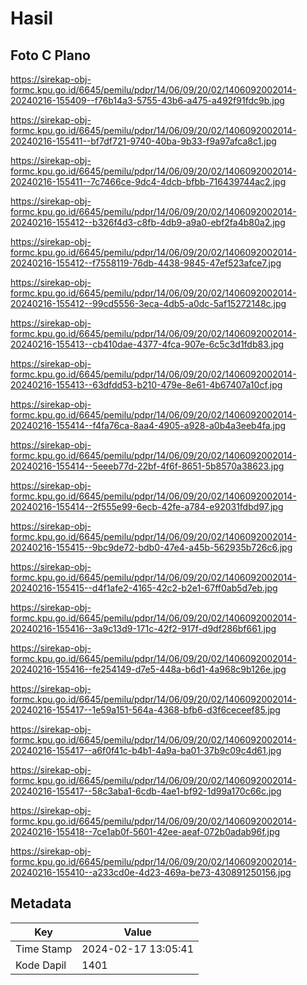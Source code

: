 # Hasil

## Foto C Plano

https://sirekap-obj-formc.kpu.go.id/6645/pemilu/pdpr/14/06/09/20/02/1406092002014-20240216-155409--f76b14a3-5755-43b6-a475-a492f91fdc9b.jpg

https://sirekap-obj-formc.kpu.go.id/6645/pemilu/pdpr/14/06/09/20/02/1406092002014-20240216-155411--bf7df721-9740-40ba-9b33-f9a97afca8c1.jpg

https://sirekap-obj-formc.kpu.go.id/6645/pemilu/pdpr/14/06/09/20/02/1406092002014-20240216-155411--7c7466ce-9dc4-4dcb-bfbb-716439744ac2.jpg

https://sirekap-obj-formc.kpu.go.id/6645/pemilu/pdpr/14/06/09/20/02/1406092002014-20240216-155412--b326f4d3-c8fb-4db9-a9a0-ebf2fa4b80a2.jpg

https://sirekap-obj-formc.kpu.go.id/6645/pemilu/pdpr/14/06/09/20/02/1406092002014-20240216-155412--f7558119-76db-4438-9845-47ef523afce7.jpg

https://sirekap-obj-formc.kpu.go.id/6645/pemilu/pdpr/14/06/09/20/02/1406092002014-20240216-155412--99cd5556-3eca-4db5-a0dc-5af15272148c.jpg

https://sirekap-obj-formc.kpu.go.id/6645/pemilu/pdpr/14/06/09/20/02/1406092002014-20240216-155413--cb410dae-4377-4fca-907e-6c5c3d1fdb83.jpg

https://sirekap-obj-formc.kpu.go.id/6645/pemilu/pdpr/14/06/09/20/02/1406092002014-20240216-155413--63dfdd53-b210-479e-8e61-4b67407a10cf.jpg

https://sirekap-obj-formc.kpu.go.id/6645/pemilu/pdpr/14/06/09/20/02/1406092002014-20240216-155414--f4fa76ca-8aa4-4905-a928-a0b4a3eeb4fa.jpg

https://sirekap-obj-formc.kpu.go.id/6645/pemilu/pdpr/14/06/09/20/02/1406092002014-20240216-155414--5eeeb77d-22bf-4f6f-8651-5b8570a38623.jpg

https://sirekap-obj-formc.kpu.go.id/6645/pemilu/pdpr/14/06/09/20/02/1406092002014-20240216-155414--2f555e99-6ecb-42fe-a784-e92031fdbd97.jpg

https://sirekap-obj-formc.kpu.go.id/6645/pemilu/pdpr/14/06/09/20/02/1406092002014-20240216-155415--9bc9de72-bdb0-47e4-a45b-562935b726c6.jpg

https://sirekap-obj-formc.kpu.go.id/6645/pemilu/pdpr/14/06/09/20/02/1406092002014-20240216-155415--d4f1afe2-4165-42c2-b2e1-67ff0ab5d7eb.jpg

https://sirekap-obj-formc.kpu.go.id/6645/pemilu/pdpr/14/06/09/20/02/1406092002014-20240216-155416--3a9c13d9-171c-42f2-917f-d9df286bf661.jpg

https://sirekap-obj-formc.kpu.go.id/6645/pemilu/pdpr/14/06/09/20/02/1406092002014-20240216-155416--fe254149-d7e5-448a-b6d1-4a968c9b126e.jpg

https://sirekap-obj-formc.kpu.go.id/6645/pemilu/pdpr/14/06/09/20/02/1406092002014-20240216-155417--1e59a151-564a-4368-bfb6-d3f6ceceef85.jpg

https://sirekap-obj-formc.kpu.go.id/6645/pemilu/pdpr/14/06/09/20/02/1406092002014-20240216-155417--a6f0f41c-b4b1-4a9a-ba01-37b9c09c4d61.jpg

https://sirekap-obj-formc.kpu.go.id/6645/pemilu/pdpr/14/06/09/20/02/1406092002014-20240216-155417--58c3aba1-6cdb-4ae1-bf92-1d99a170c66c.jpg

https://sirekap-obj-formc.kpu.go.id/6645/pemilu/pdpr/14/06/09/20/02/1406092002014-20240216-155418--7ce1ab0f-5601-42ee-aeaf-072b0adab96f.jpg

https://sirekap-obj-formc.kpu.go.id/6645/pemilu/pdpr/14/06/09/20/02/1406092002014-20240216-155410--a233cd0e-4d23-469a-be73-430891250156.jpg


## Metadata

| Key        | Value               |
| ---------- | ------------------- |
| Time Stamp | 2024-02-17 13:05:41 |
| Kode Dapil | 1401                |



